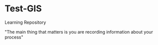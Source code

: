 # Test-GIS
 Learning Repository

"The main thing that matters is you are recording information about your process"